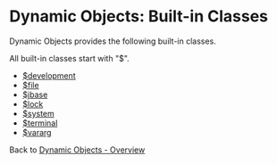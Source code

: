 # Dynamic Objects: Built-in Classes

<PageHeader />

Dynamic Objects provides the following built-in classes.

All built-in classes start with "\$".

- [\$development](./../class-$development/README.md)  
- [\$file](./../class-$file/README.md)
- [\$jbase](./../class-$jbase/README.md)
- [\$lock](./../class-$locks/README.md)
- [\$system](./../class-$system/README.md)
- [\$terminal](./../class-$terminal/README.md)
- [\$vararg](./../class-$vararg/README.md)

Back to [Dynamic Objects - Overview](./../README.md)

<PageFooter />
